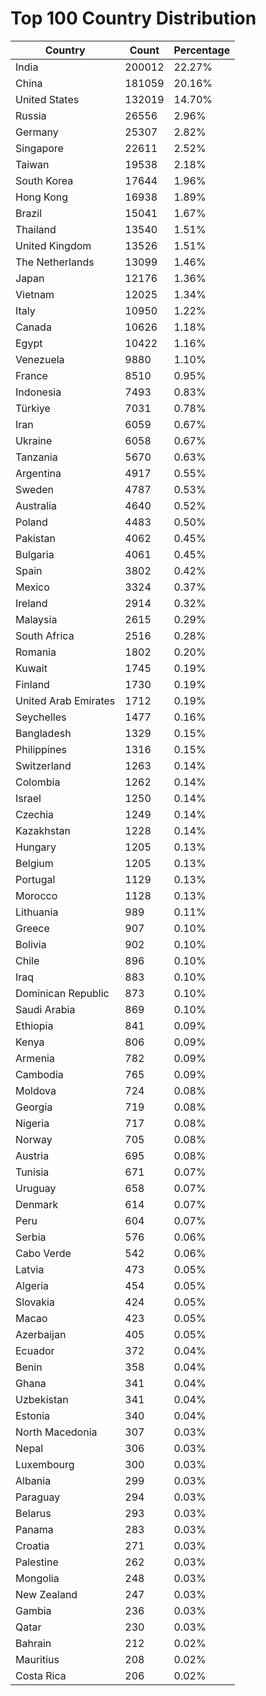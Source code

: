 # Top 100 Country Distribution
| Country | Count | Percentage |
|----|----|----|
| India | 200012 | 22.27% |
| China | 181059 | 20.16% |
| United States | 132019 | 14.70% |
| Russia | 26556 | 2.96% |
| Germany | 25307 | 2.82% |
| Singapore | 22611 | 2.52% |
| Taiwan | 19538 | 2.18% |
| South Korea | 17644 | 1.96% |
| Hong Kong | 16938 | 1.89% |
| Brazil | 15041 | 1.67% |
| Thailand | 13540 | 1.51% |
| United Kingdom | 13526 | 1.51% |
| The Netherlands | 13099 | 1.46% |
| Japan | 12176 | 1.36% |
| Vietnam | 12025 | 1.34% |
| Italy | 10950 | 1.22% |
| Canada | 10626 | 1.18% |
| Egypt | 10422 | 1.16% |
| Venezuela | 9880 | 1.10% |
| France | 8510 | 0.95% |
| Indonesia | 7493 | 0.83% |
| Türkiye | 7031 | 0.78% |
| Iran | 6059 | 0.67% |
| Ukraine | 6058 | 0.67% |
| Tanzania | 5670 | 0.63% |
| Argentina | 4917 | 0.55% |
| Sweden | 4787 | 0.53% |
| Australia | 4640 | 0.52% |
| Poland | 4483 | 0.50% |
| Pakistan | 4062 | 0.45% |
| Bulgaria | 4061 | 0.45% |
| Spain | 3802 | 0.42% |
| Mexico | 3324 | 0.37% |
| Ireland | 2914 | 0.32% |
| Malaysia | 2615 | 0.29% |
| South Africa | 2516 | 0.28% |
| Romania | 1802 | 0.20% |
| Kuwait | 1745 | 0.19% |
| Finland | 1730 | 0.19% |
| United Arab Emirates | 1712 | 0.19% |
| Seychelles | 1477 | 0.16% |
| Bangladesh | 1329 | 0.15% |
| Philippines | 1316 | 0.15% |
| Switzerland | 1263 | 0.14% |
| Colombia | 1262 | 0.14% |
| Israel | 1250 | 0.14% |
| Czechia | 1249 | 0.14% |
| Kazakhstan | 1228 | 0.14% |
| Hungary | 1205 | 0.13% |
| Belgium | 1205 | 0.13% |
| Portugal | 1129 | 0.13% |
| Morocco | 1128 | 0.13% |
| Lithuania | 989 | 0.11% |
| Greece | 907 | 0.10% |
| Bolivia | 902 | 0.10% |
| Chile | 896 | 0.10% |
| Iraq | 883 | 0.10% |
| Dominican Republic | 873 | 0.10% |
| Saudi Arabia | 869 | 0.10% |
| Ethiopia | 841 | 0.09% |
| Kenya | 806 | 0.09% |
| Armenia | 782 | 0.09% |
| Cambodia | 765 | 0.09% |
| Moldova | 724 | 0.08% |
| Georgia | 719 | 0.08% |
| Nigeria | 717 | 0.08% |
| Norway | 705 | 0.08% |
| Austria | 695 | 0.08% |
| Tunisia | 671 | 0.07% |
| Uruguay | 658 | 0.07% |
| Denmark | 614 | 0.07% |
| Peru | 604 | 0.07% |
| Serbia | 576 | 0.06% |
| Cabo Verde | 542 | 0.06% |
| Latvia | 473 | 0.05% |
| Algeria | 454 | 0.05% |
| Slovakia | 424 | 0.05% |
| Macao | 423 | 0.05% |
| Azerbaijan | 405 | 0.05% |
| Ecuador | 372 | 0.04% |
| Benin | 358 | 0.04% |
| Ghana | 341 | 0.04% |
| Uzbekistan | 341 | 0.04% |
| Estonia | 340 | 0.04% |
| North Macedonia | 307 | 0.03% |
| Nepal | 306 | 0.03% |
| Luxembourg | 300 | 0.03% |
| Albania | 299 | 0.03% |
| Paraguay | 294 | 0.03% |
| Belarus | 293 | 0.03% |
| Panama | 283 | 0.03% |
| Croatia | 271 | 0.03% |
| Palestine | 262 | 0.03% |
| Mongolia | 248 | 0.03% |
| New Zealand | 247 | 0.03% |
| Gambia | 236 | 0.03% |
| Qatar | 230 | 0.03% |
| Bahrain | 212 | 0.02% |
| Mauritius | 208 | 0.02% |
| Costa Rica | 206 | 0.02% |

